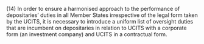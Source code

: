 (14) In order to ensure a harmonised approach to the performance of depositaries’ duties in all Member States irrespective of the legal form taken by the UCITS, it is necessary to introduce a uniform list of oversight duties that are incumbent on depositaries in relation to UCITS with a corporate form (an investment company) and UCITS in a contractual form.